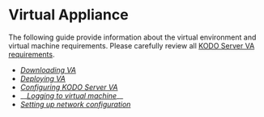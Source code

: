 # Virtual Appliance

The following guide provide information about the virtual environment and virtual machine requirements. Please carefully review all [KODO Server VA requirements](https://github.com/Storware/kodo-endpoints-manual/tree/4aaf7963e8bd360acf364257fa025561f954a699/deployment/first-steps/server-requirements.md).

* [_Downloading VA_](downloading-va.md)
* [_Deploying VA_](deploying-va.md)
* [_Configuring KODO Server VA_](configuring-kodo-server-va.md)
* \_\_[_Logging to virtual machine_](loggin-to-virtual-machine.md)\_\_
* [_Setting up network configuration_](setting-up-network-configuration.md)

